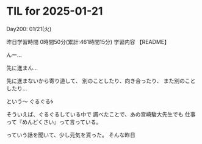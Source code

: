 # TIL for 2025-01-21
Day200: 01/21(火)

昨日学習時間 0時間50分(累計:461時間15分)
学習内容 【README】

んー…

先に進まん…

先に進まないから寄り道して、
別のことしたり、向き合ったり、
また別のことしたり…

という〜
ぐるぐる🌀

そういえば、ぐるぐるしている中で
調べたことで、あの宮崎駿大先生でも
仕事って『めんどくさい』って言っている。

っていう話を聞いて、少し元気を貰った。
そんな昨日